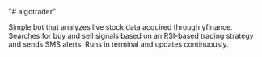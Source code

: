 "# algotrader" 

Simple bot that analyzes live stock data acquired through yfinance. Searches for buy and sell signals based on an RSI-based trading strategy and sends SMS alerts. Runs in terminal and updates continuously.
